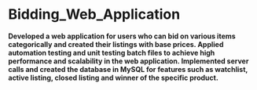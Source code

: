 # Bidding_Web_Application
**Developed a web application for users who can bid on various items categorically and created their listings with base prices. Applied automation testing and unit testing batch files to achieve high performance and scalability in the web application. Implemented server calls and created the database in MySQL for features such as watchlist, active listing, closed listing and winner of the specific product.**
